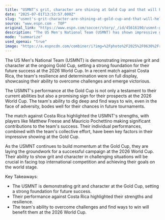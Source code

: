 ```yaml
---
title: "USMNT’s grit, character are shining at Gold Cup and that will help at 2026 World Cup"
date: "2025-07-01T13:53:57.000Z"
slug: "usmnt's-grit-character-are-shining-at-gold-cup-and-that-will-help-at-2026-world-cup"
source: "www.espn.com - TOP"
original_link: "https://www.espn.com/soccer/story/_/id/45616190/usmnt-grit-character-shines-gold-cup-vs-costa-rica-matthew-freese-mauricio-pochettino"
description: "The US Men's National Team (USMNT) has shown impressive grit and character at the Gold Cup, which bodes well for their future success at the 2026 World Cup. Their recent match against Costa Rica showcased their resilience and determination in overcoming challenges to emerge victorious. This performance not only demonstrates their current abilities but also hints at their potential in upcoming tournaments.  Players like Matthew Freese and Mauricio Pochettino have made significant contributions to the USMNT's success at the Gold Cup, highlighting the team's strengths and individual talents. Their collective effort and ability to find ways to win, even in difficult situations, have been key factors in their impressive showing at the tournament. This resilience will be crucial in facing tough international competition at the World Cup.  As the USMNT continues to build momentum at the Gold Cup, they are laying the groundwork for a successful campaign in 2026. Their ability to show grit and character in challenging situations will be essential in achieving their goals on the world stage and competing against top teams. Overall, the team's performance at the Gold Cup is a promising sign for their future prospects and potential success in upcoming tournaments."
mode: "summarize"
used_openai: "true"
image: "https://a.espncdn.com/combiner/i?img=%2Fphoto%2F2025%2F0630%2Fr1513011_2_1296x729_16%2D9.jpg"
---
```


The US Men's National Team (USMNT) is demonstrating impressive grit and character at the ongoing Gold Cup, setting a strong foundation for their future success at the 2026 World Cup. In a recent match against Costa Rica, the team's resilience and determination were on full display, showcasing their ability to overcome challenges and emerge victorious.

The USMNT's performance at the Gold Cup is not only a testament to their current abilities but also a promising sign for their prospects at the 2026 World Cup. The team's ability to dig deep and find ways to win, even in the face of adversity, bodes well for their chances in future tournaments.

The match against Costa Rica highlighted the USMNT's strengths, with players like Matthew Freese and Mauricio Pochettino making significant contributions to the team's success. Their individual performances, combined with the team's collective effort, have been key factors in their impressive showing at the Gold Cup.

As the USMNT continues to build momentum at the Gold Cup, they are laying the groundwork for a successful campaign at the 2026 World Cup. Their ability to show grit and character in challenging situations will be crucial in facing top international competition and achieving their goals on the world stage.

Key Takeaways:
- The USMNT is demonstrating grit and character at the Gold Cup, setting a strong foundation for future success.
- Their performance against Costa Rica highlighted their strengths and resilience.
- The team's ability to overcome challenges and find ways to win will benefit them at the 2026 World Cup.